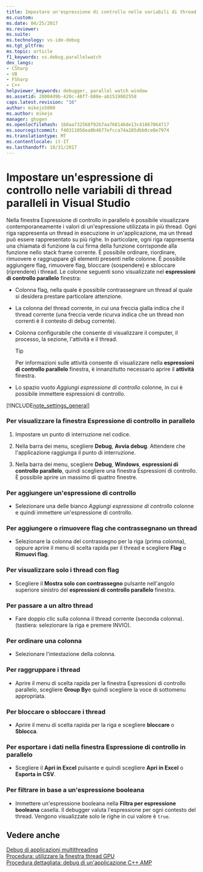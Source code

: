 ```yaml
---
title: Impostare un'espressione di controllo nelle variabili di thread paralleli | Documenti Microsoft
ms.custom: 
ms.date: 04/25/2017
ms.reviewer: 
ms.suite: 
ms.technology: vs-ide-debug
ms.tgt_pltfrm: 
ms.topic: article
f1_keywords: vs.debug.parallelwatch
dev_langs:
- CSharp
- VB
- FSharp
- C++
helpviewer_keywords: debugger, parallel watch window
ms.assetid: 28004d9b-420c-48f7-b80e-ab1519802558
caps.latest.revision: "16"
author: mikejo5000
ms.author: mikejo
manager: ghogen
ms.openlocfilehash: 160aa732568f92b7aa768146de13c41867064717
ms.sourcegitcommit: f40311056ea0b4677efcca74a285dbb0ce0e7974
ms.translationtype: MT
ms.contentlocale: it-IT
ms.lasthandoff: 10/31/2017
---
```

# <a name="set-a-watch-on-variables-in-parallel-threads-in-visual-studio"></a>Impostare un'espressione di controllo nelle variabili di thread paralleli in Visual Studio
Nella finestra Espressione di controllo in parallelo è possibile visualizzare contemporaneamente i valori di un'espressione utilizzata in più thread. Ogni riga rappresenta un thread in esecuzione in un'applicazione, ma un thread può essere rappresentato su più righe. In particolare, ogni riga rappresenta una chiamata di funzione la cui firma della funzione corrisponde alla funzione nello stack frame corrente. È possibile ordinare, riordinare, rimuovere e raggruppare gli elementi presenti nelle colonne. È possibile aggiungere flag, rimuovere flag, bloccare (sospendere) e sbloccare (riprendere) i thread. Le colonne seguenti sono visualizzate nel **espressioni di controllo parallelo** finestra:  
  
-   Colonna flag, nella quale è possibile contrassegnare un thread al quale si desidera prestare particolare attenzione.  
  
-   La colonna del thread corrente, in cui una freccia gialla indica che il thread corrente (una freccia verde ricurva indica che un thread non correnti è il contesto di debug corrente).  
  
-   Colonna configurabile che consente di visualizzare il computer, il processo, la sezione, l'attività e il thread.  
  
    > [!TIP]
    >  Per informazioni sulle attività consente di visualizzare nella **espressioni di controllo parallelo** finestra, è innanzitutto necessario aprire il **attività** finestra.  
  
-   Lo spazio vuoto *Aggiungi espressione di controllo* colonne, in cui è possibile immettere espressioni di controllo.  
  
 [!INCLUDE[note_settings_general](../data-tools/includes/note_settings_general_md.md)]  
  
### <a name="to-display-the-parallel-watch-window"></a>Per visualizzare la finestra Espressione di controllo in parallelo  
  
1.  Impostare un punto di interruzione nel codice.  
  
2.  Nella barra dei menu, scegliere **Debug**, **Avvia debug**. Attendere che l'applicazione raggiunga il punto di interruzione.  
  
3.  Nella barra dei menu, scegliere **Debug**, **Windows**, **espressioni di controllo parallelo**, quindi scegliere una finestra Espressioni di controllo. È possibile aprire un massimo di quattro finestre.  
  
### <a name="to-add-a-watch-expression"></a>Per aggiungere un'espressione di controllo  
  
-   Selezionare una delle bianco *Aggiungi espressione di controllo* colonne e quindi immettere un'espressione di controllo.  
  
### <a name="to-flag-or-unflag-a-thread"></a>Per aggiungere o rimuovere flag che contrassegnano un thread  
  
-   Selezionare la colonna del contrassegno per la riga (prima colonna), oppure aprire il menu di scelta rapida per il thread e scegliere **Flag** o **Rimuovi flag**.  
  
### <a name="to-display-only-flagged-threads"></a>Per visualizzare solo i thread con flag  
  
-   Scegliere il **Mostra solo con contrassegno** pulsante nell'angolo superiore sinistro del **espressioni di controllo parallelo** finestra.  
  
### <a name="to-switch-to-another-thread"></a>Per passare a un altro thread  
  
-   Fare doppio clic sulla colonna il thread corrente (seconda colonna). (tastiera: selezionare la riga e premere INVIO).  
  
### <a name="to-sort-a-column"></a>Per ordinare una colonna  
  
-   Selezionare l'intestazione della colonna.  
  
### <a name="to-group-threads"></a>Per raggruppare i thread  
  
-   Aprire il menu di scelta rapida per la finestra Espressioni di controllo parallelo, scegliere **Group By**e quindi scegliere la voce di sottomenu appropriata.  
  
### <a name="to-freeze-or-thaw-threads"></a>Per bloccare o sbloccare i thread  
  
-   Aprire il menu di scelta rapida per la riga e scegliere **bloccare** o **Sblocca**.  
  
### <a name="to-export-the-data-in-the-parallel-watch-window"></a>Per esportare i dati nella finestra Espressione di controllo in parallelo  
  
-   Scegliere il **Apri in Excel** pulsante e quindi scegliere **Apri in Excel** o **Esporta in CSV**.  
  
### <a name="to-filter-by-a-boolean-expression"></a>Per filtrare in base a un'espressione booleana  
  
-   Immettere un'espressione booleana nella **Filtra per espressione booleana** casella. Il debugger valuta l'espressione per ogni contesto del thread. Vengono visualizzate solo le righe in cui valore è `true`.  
  
## <a name="see-also"></a>Vedere anche  
 [Debug di applicazioni multithreading](../debugger/debug-multithreaded-applications-in-visual-studio.md)   
 [Procedura: utilizzare la finestra thread GPU](../debugger/how-to-use-the-gpu-threads-window.md)   
 [Procedura dettagliata: debug di un'applicazione C++ AMP](/cpp/parallel/amp/walkthrough-debugging-a-cpp-amp-application)